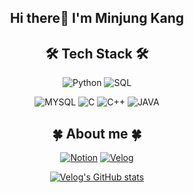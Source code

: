  <div align=center>

## Hi there👋 I'm Minjung Kang 

	
## 🛠 Tech Stack 🛠

![Python](http://img.shields.io/badge/-Python-3776ab?style=flat-square&logo=Python&logoColor=white)
![SQL](http://img.shields.io/badge/-SQL-00599c?style=flat-square&logo=SQL%2B%2B&logoColor=white)
<br>

![MYSQL](https://img.shields.io/badge/mysql-4479A1?style=flat-square&logo=mysql&logoColor=white)
![C](http://img.shields.io/badge/-C-A8B9CC?style=flat-square&logo=C&logoColor=white)
![C++](http://img.shields.io/badge/-C++-00599c?style=flat-square&logo=C%2B%2B&logoColor=white)
![JAVA](https://img.shields.io/badge/java-007396?style=flat-square&logo=java&logoColor=white)

## 🍀 About me 🍀
[![Notion](https://img.shields.io/badge/Notion-000000?style=flat&logo=Notion&logoColor=white)](https://www.notion.so/2db434c150874570a87222e2e59ac2a5)
[![Velog](https://img.shields.io/badge/Velog-20C997?style=flat&logo=Velog&logoColor=white)](https://velog.io/@minjung00)	
	
[![Velog's GitHub stats](https://velog-readme-stats.vercel.app/api?name=minjung00)](https://velog.io/@minjung00)	

</div>




<!--

Here are some ideas to get you started:

- 🔭 I’m currently working on ...
- 🌱 I’m currently learning ...
- 👯 I’m looking to collaborate on ...
- 🤔 I’m looking for help with ...
- 💬 Ask me about ...
- 📫 How to reach me: ...
- 😄 Pronouns: ...
- ⚡ Fun fact: ...
-->


<!---
minjung00/minjung00 is a ✨ special ✨ repository because its `README.md` (this file) appears on your GitHub profile.
You can click the Preview link to take a look at your changes.
--->
